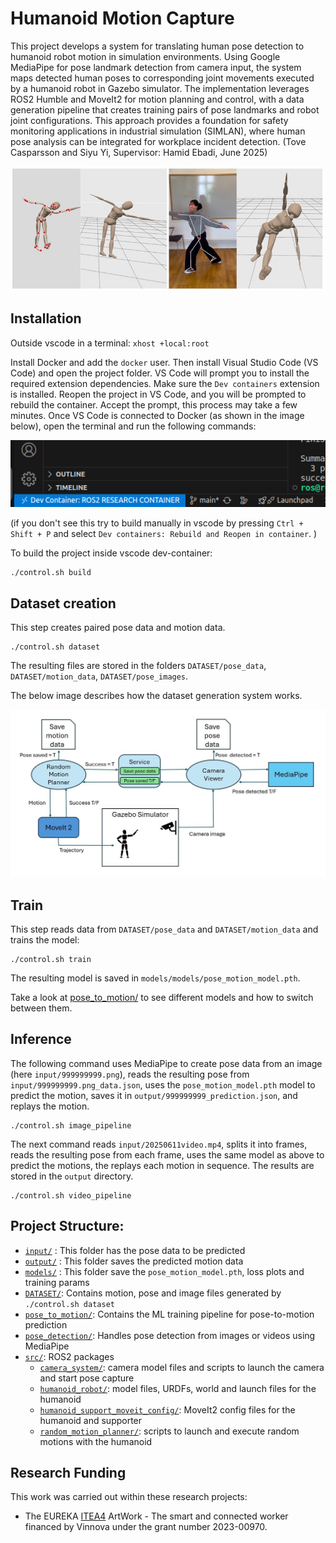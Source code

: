 # Humanoid Motion Capture

This project develops a system for translating human pose detection to humanoid robot motion in simulation environments. Using Google MediaPipe for pose landmark detection from camera input, the system maps detected human poses to corresponding joint movements executed by a humanoid robot in Gazebo simulator. The implementation leverages ROS2 Humble and MoveIt2 for motion planning and control, with a data generation pipeline that creates training pairs of pose landmarks and robot joint configurations. This approach provides a foundation for safety monitoring applications in industrial simulation (SIMLAN), where human pose analysis can be integrated for workplace incident detection. (Tove Casparsson and Siyu Yi, Supervisor: Hamid Ebadi, June 2025)

![Pose translation](resources/pose_translation.jpg)

## Installation

Outside vscode in a terminal: `xhost +local:root`

Install Docker and add the `docker` user. Then install Visual Studio Code (VS Code) and open the project folder. VS Code will prompt you to install the required extension dependencies.
Make sure the `Dev containers` extension is installed. Reopen the project in VS Code, and you will be prompted to rebuild the container. Accept the prompt, this process may take a few minutes.
Once VS Code is connected to Docker (as shown in the image below), open the terminal and run the following commands:

![dev container in vscode](resources/vscode.png)

(if you don't see this try to build manually in vscode by pressing `Ctrl + Shift + P` and select `Dev containers: Rebuild and Reopen in container`.
)

To build the project inside vscode dev-container:

```
./control.sh build
```

## Dataset creation

This step creates paired pose data and motion data.

```
./control.sh dataset
```

The resulting files are stored in the folders `DATASET/pose_data`, `DATASET/motion_data`, `DATASET/pose_images`.

The below image describes how the dataset generation system works.

![Dataset generation overview](resources/dataset_generation.jpg)

## Train

This step reads data from `DATASET/pose_data` and `DATASET/motion_data` and trains the model:

```
./control.sh train
```
The resulting model is saved in `models/models/pose_motion_model.pth`.

Take a look at [pose_to_motion/](pose_to_motion/) to see different models and how to switch between them.

## Inference

The following command uses MediaPipe to create pose data from an image (here `input/999999999.png`), reads the resulting pose from `input/999999999.png_data.json`, uses the `pose_motion_model.pth` model to predict the motion, saves it in `output/999999999_prediction.json`, and replays the motion.

```
./control.sh image_pipeline
```

The next command reads `input/20250611video.mp4`, splits it into frames, reads the resulting pose from each frame, uses the same model as above to predict the motions, the replays each motion in sequence. The results are stored in the `output` directory.

```
./control.sh video_pipeline
```


## Project Structure: 
- [`input/`](input) : This folder has the pose data to be predicted
- [`output/`](output) : This folder saves the predicted motion data
- [`models/`](models) : This folder save the `pose_motion_model.pth`, loss plots and training params
- [`DATASET/`](DATASET): Contains motion, pose and image files generated by `./control.sh dataset`
- [`pose_to_motion/`](pose_to_motion): Contains the ML training pipeline for pose-to-motion prediction
- [`pose_detection/`](pose_detection): Handles pose detection from images or videos using MediaPipe
- [`src/`](src/): ROS2 packages
  - [`camera_system/`](src/camera_system/): camera model files and scripts to launch the camera and start pose capture
  - [`humanoid_robot/`](src/humanoid_robot/): model files, URDFs, world and launch files for the humanoid
  - [`humanoid_support_moveit_config/`](src/humanoid_support_moveit_config/): MoveIt2 config files for the humanoid and supporter
  - [`random_motion_planner/`](src/random_motion_planner/): scripts to launch and execute random motions with the humanoid


## Research Funding

This work was carried out within these research projects:

- The EUREKA [ITEA4](https://www.vinnova.se/p/artwork---the-smart-and-connected-worker/) ArtWork - The smart and connected worker financed by Vinnova under the grant number 2023-00970.